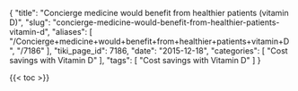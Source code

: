 {
    "title": "Concierge medicine would benefit from healthier patients (vitamin D)",
    "slug": "concierge-medicine-would-benefit-from-healthier-patients-vitamin-d",
    "aliases": [
        "/Concierge+medicine+would+benefit+from+healthier+patients+vitamin+D",
        "/7186"
    ],
    "tiki_page_id": 7186,
    "date": "2015-12-18",
    "categories": [
        "Cost savings with Vitamin D"
    ],
    "tags": [
        "Cost savings with Vitamin D"
    ]
}


{{< toc >}}